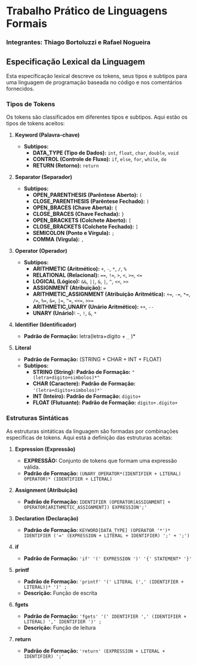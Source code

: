 # Trabalho Prático de Linguagens Formais

### Integrantes: **Thiago Bortoluzzi e Rafael Nogueira**

## Especificação Lexical da Linguagem

Esta especificação lexical descreve os tokens, seus tipos e subtipos para uma linguagem de programação baseada no código e nos comentários fornecidos.

### Tipos de Tokens

Os tokens são classificados em diferentes tipos e subtipos. Aqui estão os tipos de tokens aceitos:

1. **Keyword (Palavra-chave)**
   - **Subtipos:**
     - **DATA_TYPE (Tipo de Dados):** `int`, `float`, `char`, `double`, `void`
     - **CONTROL (Controle de Fluxo):** `if`, `else`, `for`, `while`, `do`
     - **RETURN (Retorno):** `return`

2. **Separator (Separador)**
   - **Subtipos:**
     - **OPEN_PARENTHESIS (Parêntese Aberto):** `(`
     - **CLOSE_PARENTHESIS (Parêntese Fechado):** `)`
     - **OPEN_BRACES (Chave Aberta):** `{`
     - **CLOSE_BRACES (Chave Fechada):** `}`
     - **OPEN_BRACKETS (Colchete Aberto):** `[`
     - **CLOSE_BRACKETS (Colchete Fechado):** `]`
     - **SEMICOLON (Ponto e Vírgula):** `;`
     - **COMMA (Vírgula):** `,`

3. **Operator (Operador)**
   - **Subtipos:**
     - **ARITHMETIC (Aritmético):** `+`, `-`, `*`, `/`, `%`
     - **RELATIONAL (Relacional):** `==`, `!=`, `>`, `<`, `>=`, `<=`
     - **LOGICAL (Lógico):** `&&`, `||`, `&`, `|`, `^`, `<<`, `>>`
     - **ASSIGNMENT (Atribuição):** `=`
     - **ARITHMETIC_ASSIGNMENT (Atribuição Aritmética):** `+=`, `-=`, `*=`, `/=`, `%=`, `&=`, `|=`, `^=`, `<<=`, `>>=`
     - **ARITHMETIC_UNARY (Unário Aritmético):** `++`, `--`
     - **UNARY (Unário):** `~`, `!`, `&`, `*`

4. **Identifier (Identificador)**
   - **Padrão de Formação:** letra(letra+dígito + `_` )*

5. **Literal**
   - **Padrão de Formação:** (STRING + CHAR + INT + FLOAT)
   - **Subtipos:**
     - **STRING (String):** **Padrão de Formação:** `"(letra+dígito+simbolos)*"`
     - **CHAR (Caractere):** **Padrão de Formação:** `'(letra+dígito+simbolos)*'`
     - **INT (Inteiro):** **Padrão de Formação:** `dígito+`
     - **FLOAT (Flutuante):** **Padrão de Formação:** `dígito+.dígito+`

### Estruturas Sintáticas

As estruturas sintáticas da linguagem são formadas por combinações específicas de tokens. Aqui está a definição das estruturas aceitas:

1. **Expression (Expressão)**
   - **EXPRESSÃO:** Conjunto de tokens que formam uma expressão válida.
   - **Padrão de Formação:** `(UNARY_OPERATOR*(IDENTIFIER + LITERAL) OPERATOR)* (IDENTIFIER + LITERAL)`

2. **Assignment (Atribuição)**
   - **Padrão de Formação:** `IDENTIFIER (OPERATOR[ASSIGNMENT] + OPERATOR[ARITHMETIC_ASSIGNMENT]) EXPRESSION';'`

3. **Declaration (Declaração)**
   - **Padrão de Formação:** `KEYWORD[DATA_TYPE] (OPERATOR '*')* IDENTIFIER ('=' (EXPRESSION + LITERAL + IDENTIFIER) ';' + ';')`

4. **if**
   - **Padrão de Formação:** `'if' '(' EXPRESSION ')' '{' STATEMENT* '}'`

5. **printf**
   - **Padrão de Formação:** `'printf' '(' LITERAL (',' (IDENTIFIER + LITERAL))* ')' ;`
   - **Descrição:** Função de escrita

6. **fgets**
   - **Padrão de Formação:** `'fgets' '(' IDENTIFIER ',' (IDENTIFIER + LITERAL) ',' IDENTIFIER ')' ;`
   - **Descrição:** Função de leitura

7. **return**
   - **Padrão de Formação:** `'return' (EXPRESSION + LITERAL + IDENTIFIER) ';'`
